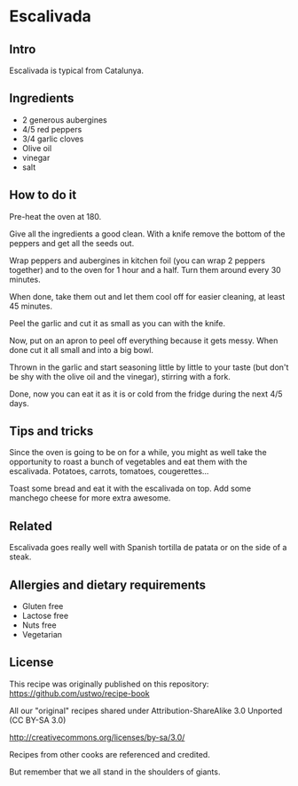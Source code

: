 # Escalivada

## Intro

Escalivada is typical from Catalunya.

## Ingredients

* 2 generous aubergines
* 4/5 red peppers
* 3/4 garlic cloves
* Olive oil
* vinegar
* salt

## How to do it

Pre-heat the oven at 180.

Give all the ingredients a good clean. With a knife remove the bottom of the peppers and get all the seeds out.

Wrap peppers and aubergines in kitchen foil (you can wrap 2 peppers together) and to the oven for 1 hour and a half. Turn them around every 30 minutes.

When done, take them out and let them cool off for easier cleaning, at least 45 minutes.

Peel the garlic and cut it as small as you can with the knife.

Now, put on an apron to peel off everything because it gets messy. When done cut it all small and into a big bowl.

Thrown in the garlic and start seasoning little by little to your taste (but don't be shy with the olive oil and the vinegar), stirring with a fork.

Done, now you can eat it as it is or cold from the fridge during the next 4/5 days.

## Tips and tricks

Since the oven is going to be on for a while, you might as well take the opportunity to roast a bunch of vegetables and eat them with the escalivada. Potatoes, carrots, tomatoes, cougerettes... 

Toast some bread and eat it with the escalivada on top. Add some manchego cheese for more extra awesome. 

## Related

Escalivada goes really well with Spanish tortilla de patata or on the side of a steak.

## Allergies and dietary requirements

* Gluten free
* Lactose free
* Nuts free
* Vegetarian

## License

This recipe was originally published on this repository: https://github.com/ustwo/recipe-book

All our "original" recipes shared under Attribution-ShareAlike 3.0 Unported (CC BY-SA 3.0)

http://creativecommons.org/licenses/by-sa/3.0/

Recipes from other cooks are referenced and credited.

But remember that we all stand in the shoulders of giants.
